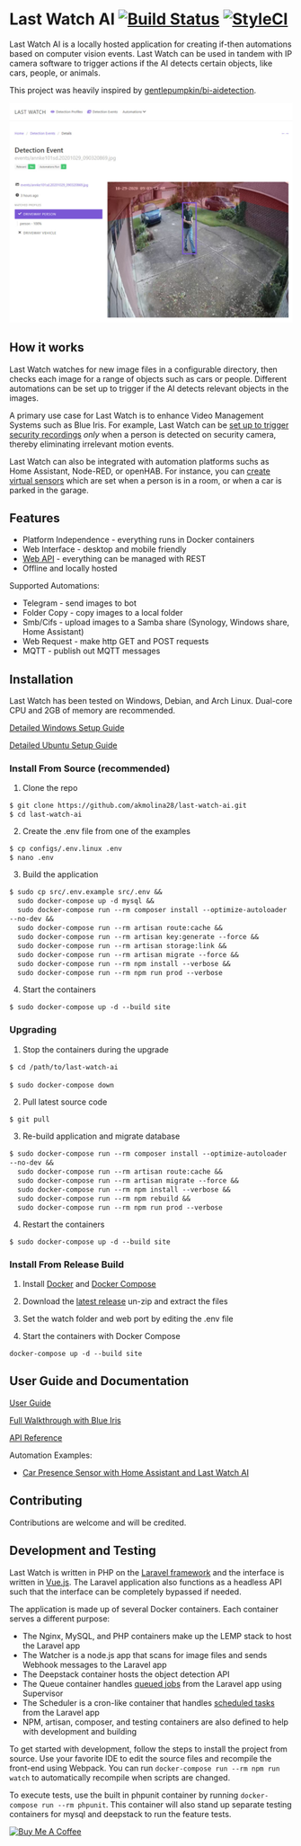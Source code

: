 # Last Watch AI [![Build Status](https://travis-ci.com/akmolina28/last-watch-ai.svg?branch=master)](https://travis-ci.com/akmolina28/last-watch-ai) [![StyleCI](https://github.styleci.io/repos/296938596/shield?style=flat&branch=master)](https://github.styleci.io/repos/296938596)

Last Watch AI is a locally hosted application for creating if-then automations based on computer vision events. Last Watch can be used in tandem with IP camera software to trigger actions if the AI detects certain objects, like cars, people, or animals.

This project was heavily inspired by [gentlepumpkin/bi-aidetection](https://github.com/gentlepumpkin/bi-aidetection).

![detection-event3](previews/detection-event3.jpg)

## How it works

Last Watch watches for new image files in a configurable directory, then checks each image for a range of objects such as cars or people. Different automations can be set up to trigger if the AI detects relevant objects in the images.

A primary use case for Last Watch is to enhance Video Management Systems such as Blue Iris. For example, Last Watch can be [set up to trigger security recordings](https://kleypot.com/last-watch-ai-blue-iris-integration/) *only* when a person is detected on security camera, thereby eliminating irrelevant motion events.

Last Watch can also be integrated with automation platforms suchs as Home Assistant, Node-RED, or openHAB. For instance, you can [create virtual sensors](https://kleypot.com/vehicle-presence-sensor-with-home-assistant-and-last-watch-ai/) which are set when a person is in a room, or when a car is parked in the garage.

## Features

* Platform Independence - everything runs in Docker containers
* Web Interface - desktop and mobile friendly
* [Web API](https://github.com/akmolina28/last-watch-ai/blob/dev/docs/API.md) - everything can be managed with REST
* Offline and locally hosted


Supported Automations:

* Telegram - send images to bot
* Folder Copy - copy images to a local folder
* Smb/Cifs - upload images to a Samba share (Synology, Windows share, Home Assistant)
* Web Request - make http GET and POST requests
* MQTT - publish out MQTT messages

## Installation

Last Watch has been tested on Windows, Debian, and Arch Linux. Dual-core CPU and 2GB of memory are recommended.

[Detailed Windows Setup Guide](https://kleypot.com/last-watch-ai-windows-setup/)

[Detailed Ubuntu Setup Guide](https://kleypot.com/last-watch-ai-ubuntu-installation-and-upgrading/)


### Install From Source (recommended)

1. Clone the repo

```
$ git clone https://github.com/akmolina28/last-watch-ai.git
$ cd last-watch-ai
```

2. Create the .env file from one of the examples

```
$ cp configs/.env.linux .env
$ nano .env
```

3. Build the application

```
$ sudo cp src/.env.example src/.env &&
  sudo docker-compose up -d mysql &&
  sudo docker-compose run --rm composer install --optimize-autoloader --no-dev &&
  sudo docker-compose run --rm artisan route:cache &&
  sudo docker-compose run --rm artisan key:generate --force &&
  sudo docker-compose run --rm artisan storage:link &&
  sudo docker-compose run --rm artisan migrate --force &&
  sudo docker-compose run --rm npm install --verbose &&
  sudo docker-compose run --rm npm run prod --verbose
```

4. Start the containers

```
$ sudo docker-compose up -d --build site
```

### Upgrading

1. Stop the containers during the upgrade

```
$ cd /path/to/last-watch-ai

$ sudo docker-compose down
```

2. Pull latest source code

```
$ git pull
```

3. Re-build application and migrate database

```
$ sudo docker-compose run --rm composer install --optimize-autoloader --no-dev &&
  sudo docker-compose run --rm artisan route:cache &&
  sudo docker-compose run --rm artisan migrate --force &&
  sudo docker-compose run --rm npm install --verbose &&
  sudo docker-compose run --rm npm rebuild &&
  sudo docker-compose run --rm npm run prod --verbose
```

4. Restart the containers

```
$ sudo docker-compose up -d --build site
```

### Install From Release Build

1. Install [Docker](https://docs.docker.com/docker-for-windows/install/) and [Docker Compose](https://docs.docker.com/compose/install/)

2. Download the [latest release](https://github.com/akmolina28/last-watch-ai/releases/) un-zip and extract the files

3. Set the watch folder and web port by editing the .env file

4. Start the containers with Docker Compose

```
docker-compose up -d --build site
```

## User Guide and Documentation

[User Guide](https://kleypot.com/last-watch-ai-user-guide/)

[Full Walkthrough with Blue Iris](https://kleypot.com/last-watch-ai-blue-iris-integration/)

[API Reference](https://github.com/akmolina28/last-watch-ai/blob/dev/docs/API.md)

Automation Examples:

* [Car Presence Sensor with Home Assistant and Last Watch AI](https://kleypot.com/vehicle-presence-sensor-with-home-assistant-and-last-watch-ai/)

## Contributing

Contributions are welcome and will be credited.

## Development and Testing

Last Watch is written in PHP on the [Laravel framework](https://laravel.com/) and the interface is written in [Vue.js](https://vuejs.org/). The Laravel application also functions as a headless API such that the interface can be completely bypassed if needed.

The application is made up of several Docker containers. Each container serves a different purpose:

* The Nginx, MySQL, and PHP containers make up the LEMP stack to host the Laravel app
* The Watcher is a node.js app that scans for image files and sends Webhook messages to the Laravel app
* The Deepstack container hosts the object detection API
* The Queue container handles [queued jobs](https://laravel.com/docs/8.x/queues) from the Laravel app using Supervisor
* The Scheduler is a cron-like container that handles [scheduled tasks](https://laravel.com/docs/8.x/scheduling) from the Laravel app
* NPM, artisan, composer, and testing containers are also defined to help with development and building

To get started with development, follow the steps to install the project from source. Use your favorite IDE to edit the source files and recompile the front-end using Webpack. You can run `docker-compose run --rm npm run watch` to automatically recompile when scripts are changed.

To execute tests, use the built in phpunit container by running `docker-compose run --rm phpunit`. This container will also stand up separate testing containers for mysql and deepstack to run the feature tests.

<a href="https://www.buymeacoffee.com/akmolina28" target="_blank"><img src="https://cdn.buymeacoffee.com/buttons/v2/default-yellow.png" alt="Buy Me A Coffee" style="height: 20px !important;width: 72px !important;" ></a>
